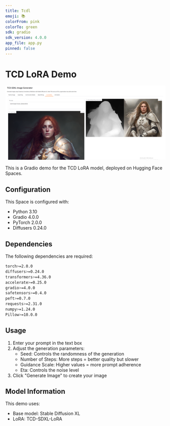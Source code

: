 ```yaml
---
title: Tcdl
emoji: 📚
colorFrom: pink
colorTo: green
sdk: gradio
sdk_version: 4.0.0
app_file: app.py
pinned: false
---
```


# TCD LoRA Demo
![Thumbnail](thumbnail.png)

This is a Gradio demo for the TCD LoRA model, deployed on Hugging Face Spaces.

## Configuration

This Space is configured with:
- Python 3.10
- Gradio 4.0.0
- PyTorch 2.0.0
- Diffusers 0.24.0

## Dependencies

The following dependencies are required:
```bash
torch>=2.0.0
diffusers>=0.24.0
transformers>=4.36.0
accelerate>=0.25.0
gradio>=4.0.0
safetensors>=0.4.0 
peft>=0.7.0
requests>=2.31.0
numpy>=1.24.0
Pillow>=10.0.0
```

## Usage

1. Enter your prompt in the text box
2. Adjust the generation parameters:
   - Seed: Controls the randomness of the generation
   - Number of Steps: More steps = better quality but slower
   - Guidance Scale: Higher values = more prompt adherence
   - Eta: Controls the noise level
3. Click "Generate Image" to create your image

## Model Information

This demo uses:
- Base model: Stable Diffusion XL
- LoRA: TCD-SDXL-LoRA
